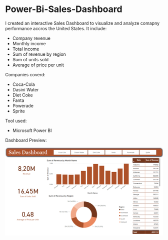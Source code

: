 # Power-Bi-Sales-Dashboard
I created an interactive Sales Dashboard to visualize and analyze comapny performance accros the United States.
It include:
- Company revenue
- Monthly income
- Total income
- Sum of revenue by region                                            
- Sum of units sold
- Average of price per unit

Companies coverd:
- Coca-Cola
- Dasini Water
- Diet Coke
- Fanta
- Powerade
- Sprite

Tool used:
- Microsoft Power BI

Dashboard Preview:

![Sales_Dashboard](Sales-Dashboard.png)
